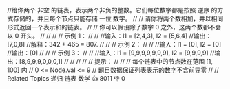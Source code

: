 //给你两个 非空 的链表，表示两个非负的整数。它们每位数字都是按照 逆序 的方式存储的，并且每个节点只能存储 一位 数字。 
//
// 请你将两个数相加，并以相同形式返回一个表示和的链表。 
//
// 你可以假设除了数字 0 之外，这两个数都不会以 0 开头。 
//
// 
//
// 示例 1： 
//
// 
//输入：l1 = [2,4,3], l2 = [5,6,4]
//输出：[7,0,8]
//解释：342 + 465 = 807.
// 
//
// 示例 2： 
//
// 
//输入：l1 = [0], l2 = [0]
//输出：[0]
// 
//
// 示例 3： 
//
// 
//输入：l1 = [9,9,9,9,9,9,9], l2 = [9,9,9,9]
//输出：[8,9,9,9,0,0,0,1]
// 
//
// 
//
// 提示： 
//
// 
// 每个链表中的节点数在范围 [1, 100] 内 
// 0 <= Node.val <= 9 
// 题目数据保证列表表示的数字不含前导零 
// 
// Related Topics 递归 链表 数学 👍 8011 👎 0
